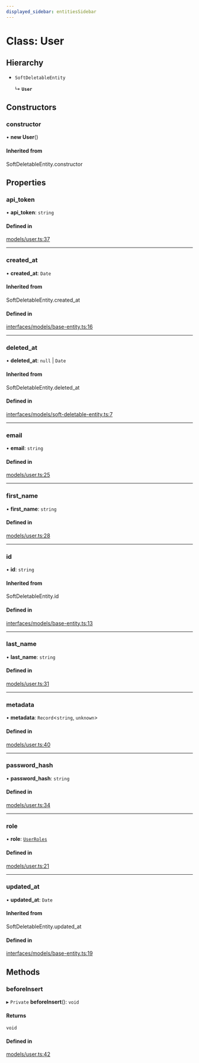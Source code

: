 ```yaml
---
displayed_sidebar: entitiesSidebar
---
```


# Class: User

## Hierarchy

- `SoftDeletableEntity`

  ↳ **`User`**

## Constructors

### constructor

• **new User**()

#### Inherited from

SoftDeletableEntity.constructor

## Properties

### api\_token

• **api\_token**: `string`

#### Defined in

[models/user.ts:37](https://github.com/srindom/medusa/blob/c66e9080/packages/medusa/src/models/user.ts#L37)

___

### created\_at

• **created\_at**: `Date`

#### Inherited from

SoftDeletableEntity.created\_at

#### Defined in

[interfaces/models/base-entity.ts:16](https://github.com/srindom/medusa/blob/c66e9080/packages/medusa/src/interfaces/models/base-entity.ts#L16)

___

### deleted\_at

• **deleted\_at**: ``null`` \| `Date`

#### Inherited from

SoftDeletableEntity.deleted\_at

#### Defined in

[interfaces/models/soft-deletable-entity.ts:7](https://github.com/srindom/medusa/blob/c66e9080/packages/medusa/src/interfaces/models/soft-deletable-entity.ts#L7)

___

### email

• **email**: `string`

#### Defined in

[models/user.ts:25](https://github.com/srindom/medusa/blob/c66e9080/packages/medusa/src/models/user.ts#L25)

___

### first\_name

• **first\_name**: `string`

#### Defined in

[models/user.ts:28](https://github.com/srindom/medusa/blob/c66e9080/packages/medusa/src/models/user.ts#L28)

___

### id

• **id**: `string`

#### Inherited from

SoftDeletableEntity.id

#### Defined in

[interfaces/models/base-entity.ts:13](https://github.com/srindom/medusa/blob/c66e9080/packages/medusa/src/interfaces/models/base-entity.ts#L13)

___

### last\_name

• **last\_name**: `string`

#### Defined in

[models/user.ts:31](https://github.com/srindom/medusa/blob/c66e9080/packages/medusa/src/models/user.ts#L31)

___

### metadata

• **metadata**: `Record`<`string`, `unknown`\>

#### Defined in

[models/user.ts:40](https://github.com/srindom/medusa/blob/c66e9080/packages/medusa/src/models/user.ts#L40)

___

### password\_hash

• **password\_hash**: `string`

#### Defined in

[models/user.ts:34](https://github.com/srindom/medusa/blob/c66e9080/packages/medusa/src/models/user.ts#L34)

___

### role

• **role**: [`UserRoles`](../enums/UserRoles.md)

#### Defined in

[models/user.ts:21](https://github.com/srindom/medusa/blob/c66e9080/packages/medusa/src/models/user.ts#L21)

___

### updated\_at

• **updated\_at**: `Date`

#### Inherited from

SoftDeletableEntity.updated\_at

#### Defined in

[interfaces/models/base-entity.ts:19](https://github.com/srindom/medusa/blob/c66e9080/packages/medusa/src/interfaces/models/base-entity.ts#L19)

## Methods

### beforeInsert

▸ `Private` **beforeInsert**(): `void`

#### Returns

`void`

#### Defined in

[models/user.ts:42](https://github.com/srindom/medusa/blob/c66e9080/packages/medusa/src/models/user.ts#L42)
